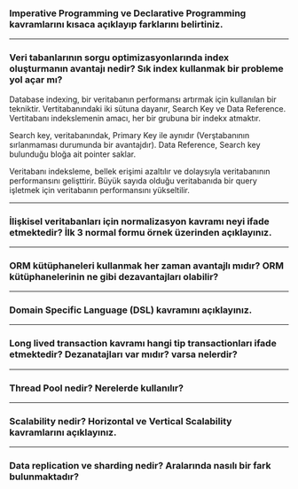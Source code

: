 <h3>
Imperative Programming ve Declarative Programming kavramlarını kısaca açıklayıp farklarını belirtiniz.
</h3>

<p></p>

<hr />

<h3>
Veri tabanlarının sorgu optimizasyonlarında index oluşturmanın avantajı nedir? Sık index kullanmak bir probleme yol açar mı?
</h3>

<p>
  Database indexing, bir veritabanın performansı artırmak için kullanılan bir tekniktir. Vertitabanındaki iki sütuna dayanır, Search Key ve Data Reference. Vertitabanı indekslemenin amacı, her bir grubuna bir indekx atmaktır.
  
  Search key, veritabanındak, Primary Key ile aynıdır (Verştabanının sırlanmaması durumunda bir avantajdır). Data Reference, Search key bulunduğu bloğa ait pointer saklar.
  
  Veritabanı indeksleme, bellek erişimi azaltılır ve dolaysıyla veritabanının performansını gelişttirir. Büyük sayıda olduğu veritabanıda bir query işletmek için veritabanın performansını yükseltilir. 
</p>

<hr />

<h3>
İlişkisel veritabanları için normalizasyon kavramı neyi ifade etmektedir? İlk 3 normal formu örnek üzerinden açıklayınız.
</h3>

<p></p>

<hr />

<h3>
ORM kütüphaneleri kullanmak her zaman avantajlı mıdır? ORM kütüphanelerinin ne gibi dezavantajları olabilir?
</h3>

<p></p>

<hr />

<h3>
Domain Specific Language (DSL) kavramını açıklayınız.
</h3>

<p></p>

<hr />

<h3>
Long lived transaction kavramı hangi tip transactionları ifade etmektedir? Dezanatajları var mıdır? varsa nelerdir?
</h3>

<p></p>

<hr />

<h3>
Thread Pool nedir? Nerelerde kullanılır?
</h3>

<p></p>

<hr />

<h3>
Scalability nedir? Horizontal ve Vertical Scalability kavramlarını açıklayınız.
</h3>

<p></p>

<hr />

<h3>
Data replication ve sharding nedir? Aralarında nasılı bir fark bulunmaktadır?
</h3>

<p></p>


